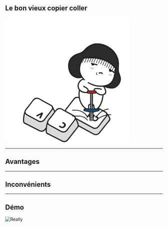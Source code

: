 ## Le bon vieux copier coller

<img src="/assets/img/c_v.gif"  height="400" width="400" alt="Git">

---

## Avantages

---

## Inconvénients

---

## Démo

<img src="/assets/img/really.gif"  height="400" width="400" alt="Really">
